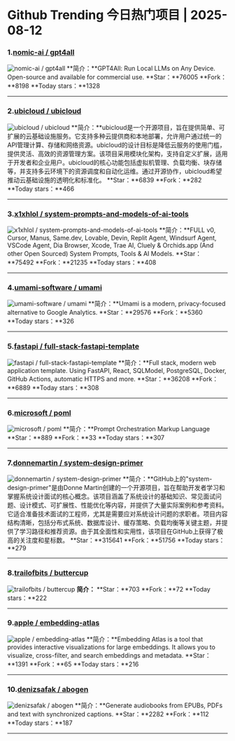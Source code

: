 # Github Trending 今日热门项目 | 2025-08-12
### 1.[nomic-ai / gpt4all](https://github.com/nomic-ai/gpt4all)

![nomic-ai / gpt4all](https://opengraph.githubassets.com/17e2c8940020a27befcbabff7410f42285c061b4dda532aecb4f9778847c909a/nomic-ai/gpt4all)
**简介：**GPT4All: Run Local LLMs on Any Device. Open-source and available for commercial use.
**Star：**76005
**Fork：**8198
**Today stars：**1328

---

### 2.[ubicloud / ubicloud](https://github.com/ubicloud/ubicloud)

![ubicloud / ubicloud](https://repository-images.githubusercontent.com/590158156/080ce663-3139-45ff-a824-900f2fef8720)
**简介：**ubicloud是一个开源项目，旨在提供简单、可扩展的云基础设施服务。它支持多种云提供商和本地部署，允许用户通过统一的API管理计算、存储和网络资源。ubicloud的设计目标是降低云服务的使用门槛，提供灵活、高效的资源管理方案。该项目采用模块化架构，支持自定义扩展，适用于开发者和企业用户。ubicloud的核心功能包括虚拟机管理、负载均衡、块存储等，并支持多云环境下的资源调度和自动化运维。通过开源协作，ubicloud希望推动云基础设施的透明化和标准化。
**Star：**6839
**Fork：**282
**Today stars：**466

---

### 3.[x1xhlol / system-prompts-and-models-of-ai-tools](https://github.com/x1xhlol/system-prompts-and-models-of-ai-tools)

![x1xhlol / system-prompts-and-models-of-ai-tools](https://opengraph.githubassets.com/793b930a1c992e2e90dbf6675aa73e66ad3df23a57ed31aabd5fcbef04eca75f/x1xhlol/system-prompts-and-models-of-ai-tools)
**简介：**FULL v0, Cursor, Manus, Same.dev, Lovable, Devin, Replit Agent, Windsurf Agent, VSCode Agent, Dia Browser, Xcode, Trae AI, Cluely & Orchids.app (And other Open Sourced) System Prompts, Tools & AI Models.
**Star：**75492
**Fork：**21235
**Today stars：**408

---

### 4.[umami-software / umami](https://github.com/umami-software/umami)

![umami-software / umami](https://repository-images.githubusercontent.com/280363952/82f40500-003c-11eb-98a8-8652191d17fc)
**简介：**Umami is a modern, privacy-focused alternative to Google Analytics.
**Star：**29576
**Fork：**5360
**Today stars：**326

---

### 5.[fastapi / full-stack-fastapi-template](https://github.com/fastapi/full-stack-fastapi-template)

![fastapi / full-stack-fastapi-template](https://repository-images.githubusercontent.com/172227885/98f1e97b-f48c-42e3-ba94-b39f608c7856)
**简介：**Full stack, modern web application template. Using FastAPI, React, SQLModel, PostgreSQL, Docker, GitHub Actions, automatic HTTPS and more.
**Star：**36208
**Fork：**6889
**Today stars：**308

---

### 6.[microsoft / poml](https://github.com/microsoft/poml)

![microsoft / poml](https://opengraph.githubassets.com/94cae29175abeaa03a3890ae937593ac03dfbf225ebec6d434a8e3142ed2be25/microsoft/poml)
**简介：**Prompt Orchestration Markup Language
**Star：**889
**Fork：**33
**Today stars：**307

---

### 7.[donnemartin / system-design-primer](https://github.com/donnemartin/system-design-primer)

![donnemartin / system-design-primer](https://opengraph.githubassets.com/f72d91ccf4fba072e7e1d6616ba54d687e4b7cb9835e384742de21c248ad0dcb/donnemartin/system-design-primer)
**简介：**GitHub上的"system-design-primer"是由Donne Martin创建的一个开源项目，旨在帮助开发者学习和掌握系统设计面试的核心概念。该项目涵盖了系统设计的基础知识、常见面试问题、设计模式、可扩展性、性能优化等内容，并提供了大量实际案例和参考资料。它适合准备技术面试的工程师，尤其是需要应对系统设计问题的求职者。项目内容结构清晰，包括分布式系统、数据库设计、缓存策略、负载均衡等关键主题，并提供了学习路径和推荐资源。由于其全面性和实用性，该项目在GitHub上获得了极高的关注度和星标数。
**Star：**315641
**Fork：**51756
**Today stars：**279

---

### 8.[trailofbits / buttercup](https://github.com/trailofbits/buttercup)

![trailofbits / buttercup](https://opengraph.githubassets.com/416411e0b0e4735aff63e17969049d55d8b82b32f10509538a5b78f1bedf1640/trailofbits/buttercup)
**简介：**
**Star：**703
**Fork：**72
**Today stars：**222

---

### 9.[apple / embedding-atlas](https://github.com/apple/embedding-atlas)

![apple / embedding-atlas](https://repository-images.githubusercontent.com/979078354/1a5a80bf-e98f-4fb7-92fc-b3a3ae95ad28)
**简介：**Embedding Atlas is a tool that provides interactive visualizations for large embeddings. It allows you to visualize, cross-filter, and search embeddings and metadata.
**Star：**1391
**Fork：**65
**Today stars：**216

---

### 10.[denizsafak / abogen](https://github.com/denizsafak/abogen)

![denizsafak / abogen](https://opengraph.githubassets.com/97121b4e93f27adb686caa9aafa4a6cbcb239a68435eb048a06c516b1c822601/denizsafak/abogen)
**简介：**Generate audiobooks from EPUBs, PDFs and text with synchronized captions.
**Star：**2282
**Fork：**112
**Today stars：**187

---

